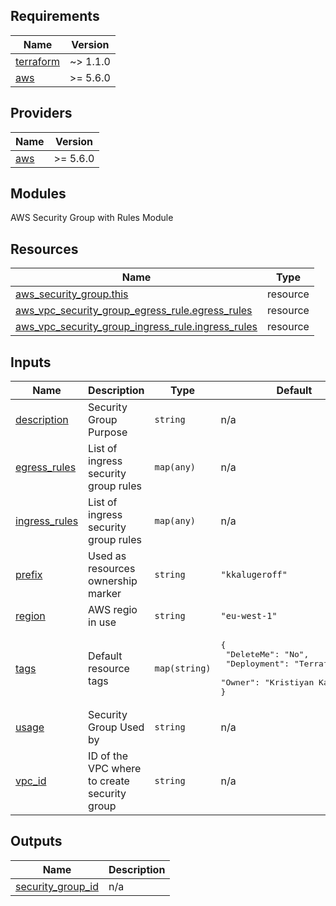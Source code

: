 ## Requirements

| Name                                                                     | Version  |
| ------------------------------------------------------------------------ | -------- |
| <a name="requirement_terraform"></a> [terraform](#requirement_terraform) | ~> 1.1.0 |
| <a name="requirement_aws"></a> [aws](#requirement_aws)                   | >= 5.6.0 |

## Providers

| Name                                             | Version  |
| ------------------------------------------------ | -------- |
| <a name="provider_aws"></a> [aws](#provider_aws) | >= 5.6.0 |

## Modules

AWS Security Group with Rules Module

## Resources

| Name                                                                                                                                                             | Type     |
| ---------------------------------------------------------------------------------------------------------------------------------------------------------------- | -------- |
| [aws_security_group.this](https://registry.terraform.io/providers/hashicorp/aws/latest/docs/resources/security_group)                                            | resource |
| [aws_vpc_security_group_egress_rule.egress_rules](https://registry.terraform.io/providers/hashicorp/aws/latest/docs/resources/vpc_security_group_egress_rule)    | resource |
| [aws_vpc_security_group_ingress_rule.ingress_rules](https://registry.terraform.io/providers/hashicorp/aws/latest/docs/resources/vpc_security_group_ingress_rule) | resource |

## Inputs

| Name                                                                     | Description                                  | Type          | Default                                                                                                   | Required |
| ------------------------------------------------------------------------ | -------------------------------------------- | ------------- | --------------------------------------------------------------------------------------------------------- | :------: |
| <a name="input_description"></a> [description](#input_description)       | Security Group Purpose                       | `string`      | n/a                                                                                                       |   yes    |
| <a name="input_egress_rules"></a> [egress_rules](#input_egress_rules)    | List of ingress security group rules         | `map(any)`    | n/a                                                                                                       |   yes    |
| <a name="input_ingress_rules"></a> [ingress_rules](#input_ingress_rules) | List of ingress security group rules         | `map(any)`    | n/a                                                                                                       |   yes    |
| <a name="input_prefix"></a> [prefix](#input_prefix)                      | Used as resources ownership marker           | `string`      | `"kkalugeroff"`                                                                                           |    no    |
| <a name="input_region"></a> [region](#input_region)                      | AWS regio in use                             | `string`      | `"eu-west-1"`                                                                                             |    no    |
| <a name="input_tags"></a> [tags](#input_tags)                            | Default resource tags                        | `map(string)` | <pre>{<br> "DeleteMe": "No",<br> "Deployment": "Terraform",<br> "Owner": "Kristiyan Kalugerov"<br>}</pre> |    no    |
| <a name="input_usage"></a> [usage](#input_usage)                         | Security Group Used by                       | `string`      | n/a                                                                                                       |   yes    |
| <a name="input_vpc_id"></a> [vpc_id](#input_vpc_id)                      | ID of the VPC where to create security group | `string`      | n/a                                                                                                       |   yes    |

## Outputs

| Name                                                                                   | Description |
| -------------------------------------------------------------------------------------- | ----------- |
| <a name="output_security_group_id"></a> [security_group_id](#output_security_group_id) | n/a         |
